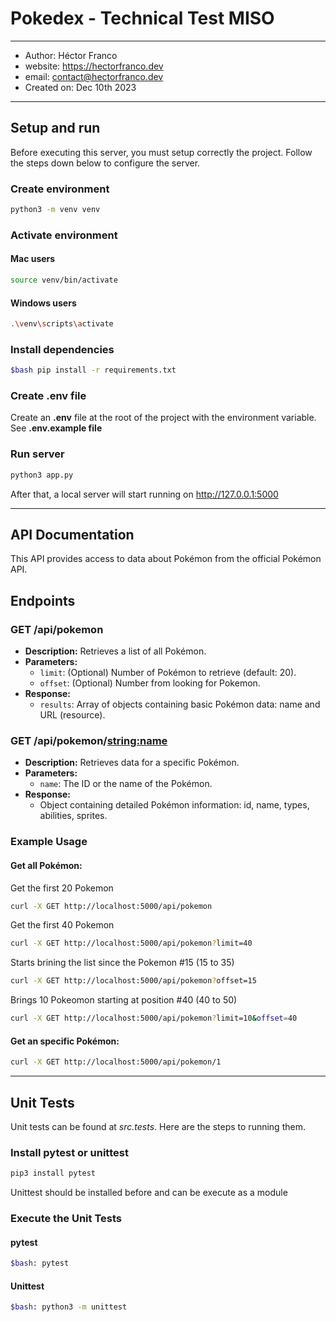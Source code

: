 # Pokedex - Technical Test MISO
---
- Author: Héctor Franco
- website: <https://hectorfranco.dev>
- email: <contact@hectorfranco.dev>
- Created on: Dec 10th 2023
___

## Setup and run
Before executing this server, you must setup correctly the project. Follow the steps down below to configure the server.

### Create environment
```bash
python3 -m venv venv
```
### Activate environment

#### Mac users
```bash
source venv/bin/activate
```
#### Windows users
```bash
.\venv\scripts\activate
```
### Install dependencies
```bash
$bash pip install -r requirements.txt 
```

### Create .env file
Create an **.env** file at the root of the project with the environment variable. See __.env.example file__ 

### Run server
```bash
python3 app.py
```

After that, a local server will start running on http://127.0.0.1:5000

___

## API Documentation

This API provides access to data about Pokémon from the official Pokémon API.

## Endpoints

### GET /api/pokemon

* **Description:** Retrieves a list of all Pokémon.
* **Parameters:**
    * `limit`: (Optional) Number of Pokémon to retrieve (default: 20).
    * `offset`: (Optional) Number from looking for Pokemon.
* **Response:**
    * `results`: Array of objects containing basic Pokémon data:    name and URL (resource).

### GET /api/pokemon/<string:name>

* **Description:** Retrieves data for a specific Pokémon.
* **Parameters:**
    * `name`: The ID or the name of the Pokémon.
* **Response:**
    * Object containing detailed Pokémon information:
      id, name, types, abilities, sprites.

### Example Usage

#### Get all Pokémon:

Get the first 20 Pokemon
```bash
curl -X GET http://localhost:5000/api/pokemon
```
Get the first 40 Pokemon
```bash
curl -X GET http://localhost:5000/api/pokemon?limit=40
```
Starts brining the list since the Pokemon #15 (15 to 35)
```bash
curl -X GET http://localhost:5000/api/pokemon?offset=15
```
Brings 10 Pokeomon starting at position #40 (40 to 50)
```bash
curl -X GET http://localhost:5000/api/pokemon?limit=10&offset=40
```
#### Get an specific Pokémon:

```bash
curl -X GET http://localhost:5000/api/pokemon/1
```
___

## Unit Tests
Unit tests can be found at *src.tests*. Here are the steps to running them.

### Install pytest or unittest
```bash
pip3 install pytest
```
Unittest should be installed before and can be execute as a module
### Execute the Unit Tests
#### pytest
```bash
$bash: pytest
```
#### Unittest
```bash
$bash: python3 -m unittest
```
